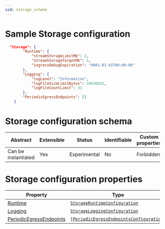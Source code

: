 ```yaml
---
uid: storage_schema
---
```


# Sample Storage configuration

```json
  "Storage": {
        "Runtime": {
            "streamStorageLimitMb": 2,
            "streamStorageTargetMb": 1,
            "ingressDebugExpiration": "0001-01-01T00:00:00"
        },
        "Logging": {
            "logLevel": "Information",
            "logFileSizeLimitBytes": 34636833,
            "logFileCountLimit": 31
        },
        "PeriodicEgressEndpoints": []
    }
```

# Storage configuration schema

| Abstract            | Extensible | Status       | Identifiable | Custom properties | Additional properties | Defined in                                               |
| ------------------- | ---------- | ------------ | ------------ | ----------------- | --------------------- | -------------------------------------------------------- |
| Can be instantiated | Yes        | Experimental | No           | Forbidden         | Forbidden             | [Modbus_Logging_schema.json](Modbus_Logging_schema.json) |

# Storage configuration properties

| Property                                        | Type      | Required | Nullable | Defined by                            |
| ----------------------------------------------- | --------- | -------- | -------- | ------------------------------------- |
| [Runtime](#runtime)         | [`StorageRuntimeConfiguration`](xref:storage_Runtime_schema) | Optional | Yes      | StorageRuntimeConfiguration |
| [Logging](#logging) | [`StorageLoggingConfiguration`](xref:Storage_Logging_schema) | Optional | Yes      | StorageLoggingConfiguration |
| [PeriodicEgressEndpoints](#periodicegressendpoints) | [`[PeriodicEgressEndpointsConfiguration]`](xref:storage_PeriodicEgressEndpoints_schema) | Optional | Yes      | PeriodicEgressEndpointsConfiguration |
